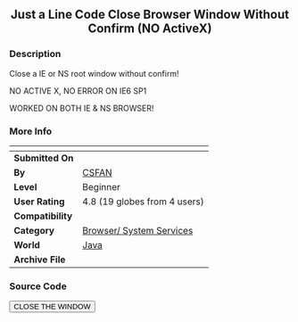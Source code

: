 ﻿<div align="center">

## Just a Line Code Close Browser Window Without Confirm \(NO ActiveX\)


</div>

### Description

Close a IE or NS root window without confirm!

NO ACTIVE X, NO ERROR ON IE6 SP1

WORKED ON BOTH IE & NS BROWSER!
 
### More Info
 


<span>             |<span>
---                |---
**Submitted On**   |
**By**             |[CSFAN](https://github.com/Planet-Source-Code/PSCIndex/blob/master/ByAuthor/csfan.md)
**Level**          |Beginner
**User Rating**    |4.8 (19 globes from 4 users)
**Compatibility**  |
**Category**       |[Browser/ System Services](https://github.com/Planet-Source-Code/PSCIndex/blob/master/ByCategory/browser-system-services__2-69.md)
**World**          |[Java](https://github.com/Planet-Source-Code/PSCIndex/blob/master/ByWorld/java.md)
**Archive File**   |[](https://github.com/Planet-Source-Code/csfan-just-a-line-code-close-browser-window-without-confirm-no-activex__2-3222/archive/master.zip)





### Source Code

<button onclick="window.opener=null;window.close()">CLOSE THE WINDOW</button>

